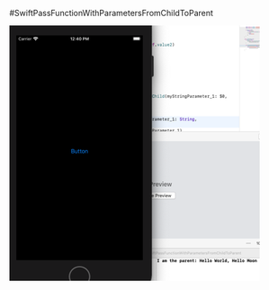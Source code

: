#SwiftPassFunctionWithParametersFromChildToParent


![ScreenShot](https://github.com/RoSchmi/ProgramsXCode/blob/master/SwiftPassFunctionWithParametersFromChildToParent/SwiftPassFunctionWithParametersFromChildToParent/Pictures/PassFunctionWithParametersFromChildToParent.png)
